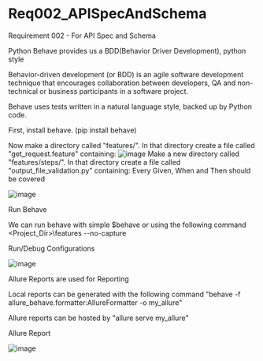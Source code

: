 # Req002_APISpecAndSchema
Requirement 002 - For API Spec and Schema

Python Behave provides us a BDD(Behavior Driver Development), python style

Behavior-driven development (or BDD) is an agile software development technique that encourages collaboration between developers, QA and non-technical or business participants in a software project.

Behave uses tests written in a natural language style, backed up by Python code.

First, install behave. (pip install behave)

Now make a directory called "features/". In that directory create a file called "get_request.feature" containing:
![image](https://user-images.githubusercontent.com/10363367/231385595-c76ae599-59ce-4417-880e-6294455f6466.png)
Make a new directory called "features/steps/". In that directory create a file called "output_file_validation.py" containing: Every Given, When and Then should be covered

![image](https://user-images.githubusercontent.com/10363367/231386155-f21e4f8e-91c5-4574-a3ea-389a61ddf582.png)

Run Behave

We can run behave with simple $behave or using the following command <Project_Dir>\features --no-capture

Run/Debug Configurations

![image](https://user-images.githubusercontent.com/10363367/231386327-99f8579d-3dc9-4363-9eb9-32cbac8e6184.png)


Allure Reports are used for Reporting

Local reports can be generated with the following command "behave -f allure_behave.formatter:AllureFormatter -o my_allure"

Allure reports can be hosted by "allure serve my_allure"

Allure Report

![image](https://user-images.githubusercontent.com/10363367/231386485-e59c317c-1b6b-4d33-a1be-b3b089462f68.png)

